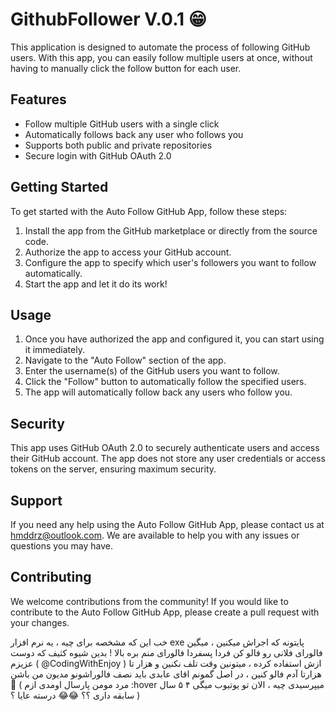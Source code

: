 <h1>GithubFollower V.0.1 😁</h1><p>This application is designed to automate the process of following GitHub users. With this app, you can easily follow multiple users at once, without having to manually click the follow button for each user.</p><h2>Features</h2><ul><li>Follow multiple GitHub users with a single click</li><li>Automatically follows back any user who follows you</li><li>Supports both public and private repositories</li><li>Secure login with GitHub OAuth 2.0</li></ul><h2>Getting Started</h2><p>To get started with the Auto Follow GitHub App, follow these steps:</p><ol><li>Install the app from the GitHub marketplace or directly from the source code.</li><li>Authorize the app to access your GitHub account.</li><li>Configure the app to specify which user's followers you want to follow automatically.</li><li>Start the app and let it do its work!</li></ol><h2>Usage</h2><ol><li>Once you have authorized the app and configured it, you can start using it immediately.</li><li>Navigate to the "Auto Follow" section of the app.</li><li>Enter the username(s) of the GitHub users you want to follow.</li><li>Click the "Follow" button to automatically follow the specified users.</li><li>The app will automatically follow back any users who follow you.</li></ol><h2>Security</h2><p>This app uses GitHub OAuth 2.0 to securely authenticate users and access their GitHub account. The app does not store any user credentials or access tokens on the server, ensuring maximum security.</p><h2>Support</h2><p>If you need any help using the Auto Follow GitHub App, please contact us at <a href="mailto:hmddrz@outlook.com" target="_new">hmddrz@outlook.com</a>. We are available to help you with any issues or questions you may have.</p><h2>Contributing</h2><p>We welcome contributions from the community! If you would like to contribute to the Auto Follow GitHub App, please create a pull request with your changes.</p>

خب این که مشخصه برای چیه ، یه نرم افزار exe پایتونه که اجراش میکنین ، میگین فالورای فلانی رو فالو کن فردا پسفردا فالورای منم بره بالا ! بدین شیوه کثیف که دوست عزیزم ( @CodingWithEnjoy ) ازش استفاده کرده ، میتونین وقت تلف نکنین و هزار تا هزارتا آدم فالو کنین ، در اصل گمونم اقای عابدی باید نصف فالوراشونو مدیون من باشن 😬
( مرد مومن پارسال اومدی ازم :hover میپرسیدی چیه ، الان تو یوتیوب میگی ۴ ۵ سال سابقه داری ؟؟ 😂😂 درسته عایا ؟ )
